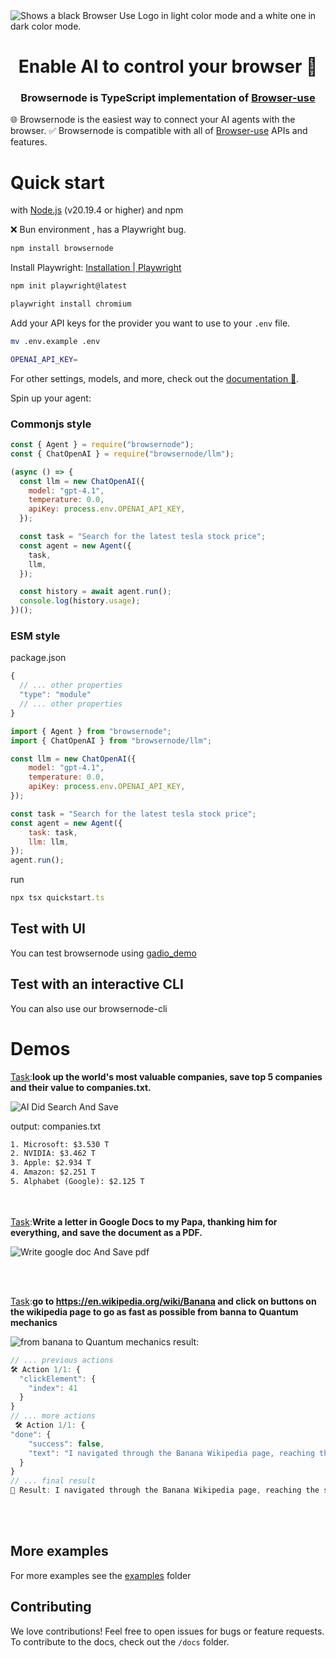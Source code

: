 <picture>
  <source media="(prefers-color-scheme: dark)" srcset="https://github.com/user-attachments/assets/2a91581a-623c-40a7-94d0-04aa720e1ff9">
  <source media="(prefers-color-scheme: light)" srcset="https://github.com/user-attachments/assets/9101f203-8fc7-4d64-b116-7ad3db0f6ff0">
  <img alt="Shows a black Browser Use Logo in light color mode and a white one in dark color mode." src="https://github.com/user-attachments/assets/9101f203-8fc7-4d64-b116-7ad3db0f6ff0"  width="full">
</picture>


<h1 align="center">Enable AI to control your browser 🤖</h1>
<h3 align="center">Browsernode is TypeScript implementation of <a href="https://browser-use.com/">Browser-use</a> </h3>

🌐 Browsernode is the easiest way to connect your AI agents with the browser.
✅ Browsernode is compatible with all of <a href="https://browser-use.com/"> Browser-use</a> APIs and features.


# Quick start

with [Node.js](https://nodejs.org/en/download) (v20.19.4 or higher) and npm

❌ Bun environment , has a Playwright bug.

```bash
npm install browsernode
```
Install Playwright:
[Installation | Playwright](https://playwright.dev/docs/intro)
```bash
npm init playwright@latest
```

```bash
playwright install chromium
```


Add your API keys for the provider you want to use to your `.env` file.
```bash
mv .env.example .env
```

```bash
OPENAI_API_KEY=
```
For other settings, models, and more, check out the [documentation 📕](https://docs.browsernode.com).

Spin up your agent:

### Commonjs style
```javascript
const { Agent } = require("browsernode");
const { ChatOpenAI } = require("browsernode/llm");

(async () => {
  const llm = new ChatOpenAI({
    model: "gpt-4.1",
    temperature: 0.0,
    apiKey: process.env.OPENAI_API_KEY,
  });

  const task = "Search for the latest tesla stock price";
  const agent = new Agent({
    task,
    llm,
  });

  const history = await agent.run();
  console.log(history.usage);
})();
```


### ESM style
package.json
```javascript
{
  // ... other properties
  "type": "module"
  // ... other properties
}
```


```javascript
import { Agent } from "browsernode";
import { ChatOpenAI } from "browsernode/llm";

const llm = new ChatOpenAI({
	model: "gpt-4.1",
	temperature: 0.0,
	apiKey: process.env.OPENAI_API_KEY,
});

const task = "Search for the latest tesla stock price";
const agent = new Agent({
	task: task,
	llm: llm,
});
agent.run();
```

run
```js
npx tsx quickstart.ts
```

## Test with UI
You can test browsernode using [gadio_demo](./examples/ui/gradio_demo.ts)
## Test with an interactive CLI
You can also use our browsernode-cli

# Demos

[Task](./examples/custom-functions/save_to_file_top20_companies.ts):**look up the world's most valuable companies, save top 5 companies and their value to companies.txt.**

![AI Did Search And Save](https://github.com/user-attachments/assets/ac2e1fa6-f455-4f89-a710-877aebfcd590)

output: companies.txt
```txt
1. Microsoft: $3.530 T
2. NVIDIA: $3.462 T
3. Apple: $2.934 T
4. Amazon: $2.251 T
5. Alphabet (Google): $2.125 T
```
<br/><br/>
[Task](./examples/custom-functions/google_doc.ts):**Write a letter in Google Docs to my Papa, thanking him for everything, and save the document as a PDF.**

![Write google doc And Save pdf](https://github.com/user-attachments/assets/615a8581-7a08-4a7a-85ad-2ac8cebdf74c)

<br/><br/>

[Task](./examples/use-cases/wikipedia_banana_to_quantum.ts):**go to https://en.wikipedia.org/wiki/Banana and click on buttons on the wikipedia page to go as fast as possible from banna to Quantum mechanics**

![from banana to Quantum mechanics](https://github.com/user-attachments/assets/ae3ce541-a710-4941-a28a-6f26be704c9f)
result:
```javascript
// ... previous actions
🛠️ Action 1/1: {
  "clickElement": {
    "index": 41
  }
}
// ... more actions
 🛠️ Action 1/1: {
"done": {
    "success": false,
    "text": "I navigated through the Banana Wikipedia page, reaching the section on Fusarium wilt TR4. However, I did not complete the task of reaching Quantum mechanics."
  }
}
// ... final result
📄 Result: I navigated through the Banana Wikipedia page, reaching the section on Fusarium wilt TR4. However, I did not complete the task of reaching Quantum mechanics.
```
<br/><br/>

## More examples

For more examples see the [examples](examples) folder


## Contributing

We love contributions! Feel free to open issues for bugs or feature requests. To contribute to the docs, check out the `/docs` folder.
